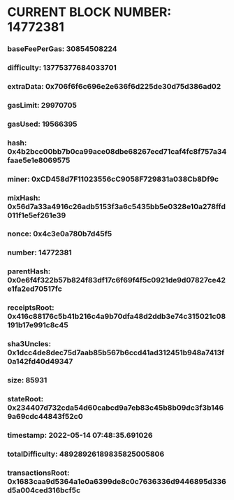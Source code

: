 # CURRENT BLOCK NUMBER: 14772381

### baseFeePerGas: 30854508224
### difficulty: 13775377684033701
### extraData: 0x706f6f6c696e2e636f6d225de30d75d386ad02
### gasLimit: 29970705
### gasUsed: 19566395
### hash: 0x4b2bcc00bb7b0ca99ace08dbe68267ecd71caf4fc8f757a34faae5e1e8069575
### miner: 0xCD458d7F11023556cC9058F729831a038Cb8Df9c
### mixHash: 0x56d7a33a4916c26adb5153f3a6c5435bb5e0328e10a278ffd011f1e5ef261e39
### nonce: 0x4c3e0a780b7d45f5
### number: 14772381
### parentHash: 0x0e6f4f322b57b824f83df17c6f69f4f5c0921de9d07827ce42e1fa2ed70517fc
### receiptsRoot: 0x416c88176c5b41b216c4a9b70dfa48d2ddb3e74c315021c08191b17e991c8c45
### sha3Uncles: 0x1dcc4de8dec75d7aab85b567b6ccd41ad312451b948a7413f0a142fd40d49347
### size: 85931
### stateRoot: 0x234407d732cda54d60cabcd9a7eb83c45b8b09dc3f3b1469a69cdc44843f52c0
### timestamp: 2022-05-14 07:48:35.691026
### totalDifficulty: 48928926189835825005806
### transactionsRoot: 0x1683caa9d5364a1e0a6399de8c0c7636336d9446895d336d5a004ced316bcf5c
